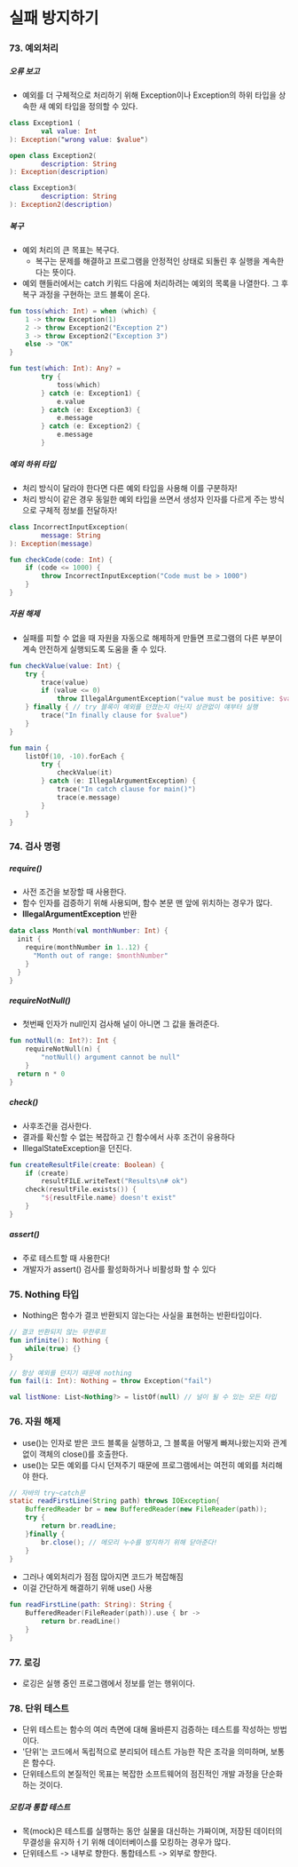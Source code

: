 # 실패 방지하기

### 73. 예외처리
##### 오류 보고
- 예외를 더 구체적으로 처리하기 위해 Exception이나 Exception의 하위 타입을 상속한 새 예외 타입을 정의할 수 있다.

```kotlin
class Exception1 (
        val value: Int
): Exception("wrong value: $value")

open class Exception2(
        description: String
): Exception(description)

class Exception3(
        description: String
): Exception2(description)
```

##### 복구
- 예외 처리의 큰 목표는 복구다. 
  - 복구는 문제를 해결하고 프로그램을 안정적인 상태로 되돌린 후 실행을 계속한다는 뜻이다.
- 예외 핸들러에서는 catch 키워드 다음에 처리하려는 예외의 목록을 나열한다. 그 후 복구 과정을 구현하는 코드 블록이 온다.

```kotlin
fun toss(which: Int) = when (which) {
    1 -> throw Exception(1)
    2 -> throw Exception2("Exception 2")
    3 -> throw Exception2("Exception 3")
    else -> "OK"
}

fun test(which: Int): Any? =
        try {
            toss(which)
        } catch (e: Exception1) {
            e.value
        } catch (e: Exception3) {
            e.message 
        } catch (e: Exception2) {
            e.message
        }
```

##### 예외 하위 타입
- 처리 방식이 달라야 한다면 다른 예외 타입을 사용해 이를 구분하자!
- 처리 방식이 같은 경우 동일한 예외 타입을 쓰면서 생성자 인자를 다르게 주는 방식으로 구체적 정보를 전달하자!
```kotlin
class IncorrectInputException(
        message: String
): Exception(message)

fun checkCode(code: Int) {
    if (code <= 1000) {
        throw IncorrectInputException("Code must be > 1000")
    }
}
```

##### 자원 해제
- 실패를 피할 수 없을 때 자원을 자동으로 해제하게 만들면 프로그램의 다른 부분이 계속 안전하게 실행되도록 도움을 줄 수 있다.
```kotlin
fun checkValue(value: Int) {
    try {
        trace(value)
        if (value <= 0)
            throw IllegalArgumentException("value must be positive: $value")
    } finally { // try 블록이 예외를 던졌는지 아닌지 상관없이 얘부터 실행 
        trace("In finally clause for $value")
    }
}

fun main {
    listOf(10, -10).forEach {
        try {
            checkValue(it)
        } catch (e: IllegalArgumentException) {
            trace("In catch clause for main()")
            trace(e.message)
        }
    }
}
```


### 74. 검사 명령
##### require()
- 사전 조건을 보장할 때 사용한다.
- 함수 인자를 검증하기 위해 사용되며, 함수 본문 맨 앞에 위치하는 경우가 많다.
- <b>IllegalArgumentException</b> 반환

```kotlin
data class Month(val monthNumber: Int) {
  init {
    require(monthNumber in 1..12) {
      "Month out of range: $monthNumber"
    }
  }
}
```

##### requireNotNull()
- 첫번째 인자가 null인지 검사해 널이 아니면 그 값을 돌려준다.

```kotlin
fun notNull(n: Int?): Int {
    requireNotNull(n) {
        "notNull() argument cannot be null"
    }
  return n * 0
}
```

##### check()
- 사후조건을 검사한다.
- 결과를 확신할 수 없는 복잡하고 긴 함수에서 사후 조건이 유용하다
- IllegalStateException을 던진다.
```kotlin
fun createResultFile(create: Boolean) {
    if (create)
        resultFILE.writeText("Results\n# ok")
    check(resultFile.exists()) {
        "${resultFile.name} doesn't exist"
    }
}
```

##### assert()
- 주로 테스트할 때 사용한다!
- 개발자가 assert() 검사를 활성화하거나 비활성화 할 수 있다

### 75. Nothing 타입 
- Nothing은 함수가 결코 반환되지 않는다는 사실을 표현하는 반환타입이다.

```kotlin
// 결코 반환되지 않는 무한루프 
fun infinite(): Nothing {
    while(true) {}
}

// 항상 예외를 던지기 때문에 nothing
fun fail(i: Int): Nothing = throw Exception("fail")

val listNone: List<Nothing?> = listOf(null) // 널이 될 수 있는 모든 타입
```

### 76. 자원 해제
- use()는 인자로 받은 코드 블록을 실행하고, 그 블록을 어떻게 빠져나왔는지와 관계없이 객체의 close()를 호출한다.
- use()는 모든 예외를 다시 던져주기 때문에 프로그램에서는 여전히 예외를 처리해야 한다.

```java
// 자바의 try~catch문
static readFirstLine(String path) throws IOException{
    BufferedReader br = new BufferedReader(new FileReader(path));
    try {
        return br.readLine;
    }finally {
        br.close(); // 메모리 누수를 방지하기 위해 닫아준다!
    }
}
```

- 그러나 예외처리가 점점 많아지면 코드가 복잡해짐
- 이걸 간단하게 해결하기 위해 use() 사용

```kotlin
fun readFirstLine(path: String): String {
    BufferedReader(FileReader(path)).use { br ->
        return br.readLine()
    }
}
```

### 77. 로깅
- 로깅은 실행 중인 프로그램에서 정보를 얻는 행위이다.

### 78. 단위 테스트
- 단위 테스트는 함수의 여러 측면에 대해 올바른지 검증하는 테스트를 작성하는 방법이다.
- '단위'는 코드에서 독립적으로 분리되어 테스트 가능한 작은 조각을 의미하며, 보통은 함수다.
- 단위테스트의 본질적인 목표는 복잡한 소프트웨어의 점진적인 개발 과정을 단순화하는 것이다. 

##### 모킹과 통합 테스트
- 목(mock)은 테스트를 실행하는 동안 실물을 대신하는 가짜이며, 저장된 데이터의 무결성을 유지하ㅓ기 위해 데이터베이스를 모킹하는 경우가 많다.
- 단위테스트 -> 내부로 향한다. 통합테스트 -> 외부로 향한다.
